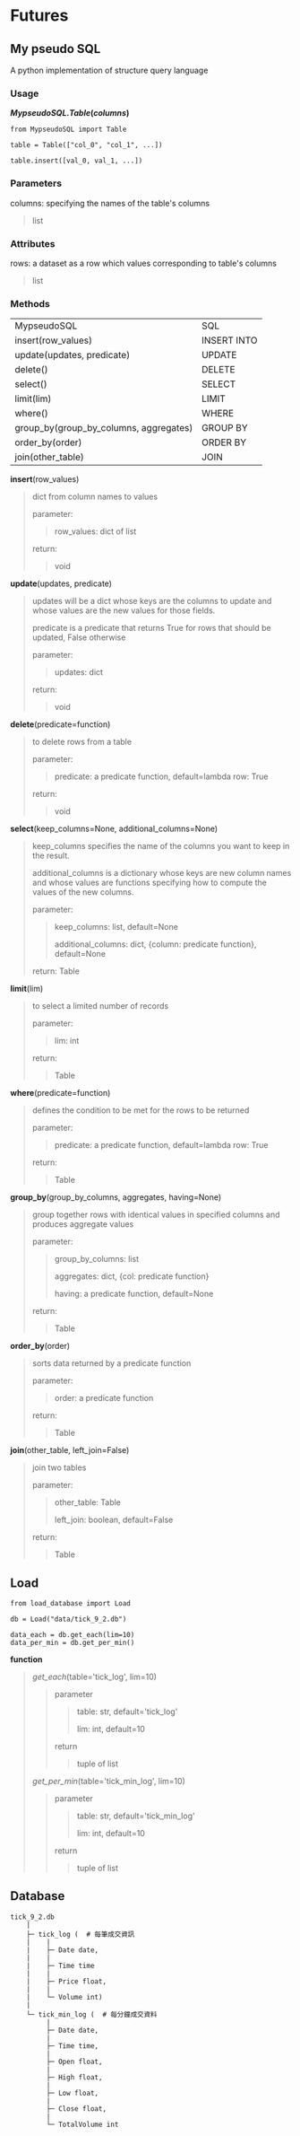 # Futures

## My pseudo SQL

A python implementation of structure query language

### Usage

***MypseudoSQL*.*Table*(*columns*)**

```
from MypseudoSQL import Table

table = Table(["col_0", "col_1", ...])

table.insert([val_0, val_1, ...])
```
### Parameters

columns: specifying the names of the table's columns 
> list

### Attributes

rows: a dataset as a row which values corresponding to table's columns
> list


### Methods
<table>
  <tr>
    <td>MypseudoSQL</td>
    <td>SQL</td>
  </tr>
  <tr>
    <td>insert(row_values)</td>
    <td>INSERT INTO</td>
  </tr>
  <tr>
    <td>update(updates, predicate)</td>
    <td>UPDATE</td>
  </tr>
  <tr>
    <td>delete()</td>
    <td>DELETE</td>
  </tr>
  <tr>
    <td>select()</td>
    <td>SELECT</td>
  </tr>
  <tr>
    <td>limit(lim)</td>
    <td>LIMIT</td>
  </tr>
  <tr>
    <td>where()</td>
    <td>WHERE</td>
  </tr>
  <tr>
    <td>group_by(group_by_columns, aggregates)</td>
    <td>GROUP BY</td>
  </tr>
  <tr>
    <td>order_by(order)</td>
    <td>ORDER BY</td>
  </tr>
  <tr>
    <td>join(other_table)</td>
    <td>JOIN</td>
  </tr>
</table>


**insert**(row_values)

> dict from column names to values
>
> parameter: 
>> row_values: dict of list
>
> return:
>> void

**update**(updates, predicate)

> updates will be a dict whose keys are the columns to update and whose values are the new values for those fields. 
>>
> predicate is a predicate that returns True for rows that should be updated, False otherwise
>
> parameter:
>> updates: dict
>
> return:
>> void

**delete**(predicate=function)

> to delete rows from a table
>
> parameter:
>> predicate: a predicate function, default=lambda row: True
>
> return:
>> void

**select**(keep_columns=None, additional_columns=None)

> keep_columns specifies the name of the columns you want to keep in the result.
>
>additional_columns is a dictionary whose keys are new column names and whose
values are functions specifying how to compute the values of the new columns.
>
> parameter:
>> keep_columns: list, default=None
>>
>> additional_columns: dict, {column: predicate function}, default=None
>
> return: Table
>>

**limit**(lim)

> to select a limited number of records
>
> parameter:
>> lim: int
>
> return:
>> Table

**where**(predicate=function)

> defines the condition to be met for the rows to be returned
>
> parameter:
>> predicate: a predicate function, default=lambda row: True
>
> return:
>> Table

**group_by**(group_by_columns, aggregates, having=None)

> group together rows with identical values in specified columns and produces aggregate values
>
> parameter:
>> group_by_columns: list
>>
>> aggregates: dict, {col: predicate function}
>>
>> having:  a predicate function, default=None
>
> return:
>> Table

**order_by**(order)

> sorts data returned by a predicate function
>
> parameter:
>> order: a predicate function
>
> return:
>> Table

**join**(other_table, left_join=False)

> join two tables
>
> parameter:
>> other_table: Table
>> 
>> left_join: boolean, default=False
>
> return:
>> Table


## Load
```
from load_database import Load

db = Load("data/tick_9_2.db")

data_each = db.get_each(lim=10)
data_per_min = db.get_per_min()
```
**function**

>*get_each*(table='tick_log', lim=10)
>
>>parameter
>>> table: str, default='tick_log'
>>>
>>> lim: int, default=10
>>
>>return
>>> tuple of list
>
>*get_per_min*(table='tick_min_log', lim=10)
>
>>parameter
>>> table: str, default='tick_min_log'
>>>
>>> lim: int, default=10
>>
>>return
>>
>>> tuple of list

## Database
```
tick_9_2.db
    |
    ├─ tick_log (  # 每筆成交資訊
    |    |
    |    ├─ Date date,
    |    |
    |    ├─ Time time 
    |    |
    |    ├─ Price float,
    |    |
    |    └─ Volume int)
    |
    └─ tick_min_log (  # 每分鐘成交資料
         |
         ├─ Date date,
         |
         ├─ Time time,
         |
         ├─ Open float,
         |
         ├─ High float,
         |
         ├─ Low float,
         |
         ├─ Close float,
         |
         └─ TotalVolume int
```
